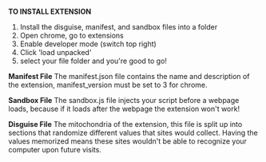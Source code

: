 **TO INSTALL EXTENSION**
1. Install the disguise, manifest, and sandbox files into a folder
2. Open chrome, go to extensions
3. Enable developer mode (switch top right)
4. Click 'load unpacked'
5. select your file folder and you're good to go!

**Manifest File**
The manifest.json file contains the name and description of the extension, manifest_version must be set to 3 for chrome.

**Sandbox File**
The sandbox.js file injects your script before a webpage loads, because if it loads after the webpage the extension won't work!

**Disguise File**
The mitochondria of the extension, this file is split up into sections that randomize different values that sites would collect. Having the values memorized means these sites wouldn't be able to recognize your computer upon future visits.
